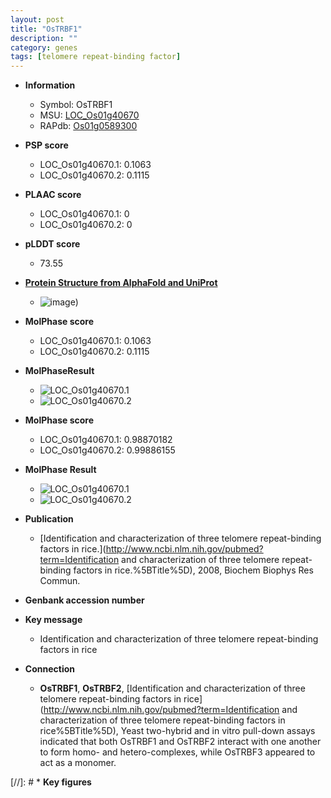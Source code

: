 ```yaml
---
layout: post
title: "OsTRBF1"
description: ""
category: genes
tags: [telomere repeat-binding factor]
---
```


* **Information**  
    + Symbol: OsTRBF1  
    + MSU: [LOC_Os01g40670](http://rice.plantbiology.msu.edu/cgi-bin/ORF_infopage.cgi?orf=LOC_Os01g40670)  
    + RAPdb: [Os01g0589300](http://rapdb.dna.affrc.go.jp/viewer/gbrowse_details/irgsp1?name=Os01g0589300)  

* **PSP score**  
    + LOC_Os01g40670.1: 0.1063 
    + LOC_Os01g40670.2: 0.1115 

* **PLAAC score**  
    + LOC_Os01g40670.1: 0 
    + LOC_Os01g40670.2: 0 

* **pLDDT score**
    + 73.55

* **[Protein Structure from AlphaFold and UniProt](https://www.uniprot.org/uniprotkb/Q0JLM2/entry#structure)**
    + ![image](https://ricepsp.github.io/images/Q0/AF-Q0JLM2-F1.png))

* **MolPhase score**
    + LOC_Os01g40670.1: 0.1063
    + LOC_Os01g40670.2: 0.1115

* **MolPhaseResult**
    + ![LOC_Os01g40670.1](https://ricepsp.github.io/pictures/LOC_Os01g/LOC_Os01g40670.1.png)
    + ![LOC_Os01g40670.2](https://ricepsp.github.io/pictures/LOC_Os01g/LOC_Os01g40670.2.png)

* **MolPhase score**
    + LOC_Os01g40670.1: 0.98870182
    + LOC_Os01g40670.2: 0.99886155

* **MolPhase Result**
    + ![LOC_Os01g40670.1](https://304243504.github.io/Pictures/LOC_Os01g/LOC_Os01g40670.1.png)
    + ![LOC_Os01g40670.2](https://304243504.github.io/Pictures/LOC_Os01g/LOC_Os01g40670.2.png)

* **Publication**  
    + [Identification and characterization of three telomere repeat-binding factors in rice.](http://www.ncbi.nlm.nih.gov/pubmed?term=Identification and characterization of three telomere repeat-binding factors in rice.%5BTitle%5D), 2008, Biochem Biophys Res Commun.

* **Genbank accession number**  

* **Key message**  
    + Identification and characterization of three telomere repeat-binding factors in rice

* **Connection**  
    + __OsTRBF1__, __OsTRBF2__, [Identification and characterization of three telomere repeat-binding factors in rice](http://www.ncbi.nlm.nih.gov/pubmed?term=Identification and characterization of three telomere repeat-binding factors in rice%5BTitle%5D), Yeast two-hybrid and in vitro pull-down assays indicated that both OsTRBF1 and OsTRBF2 interact with one another to form homo- and hetero-complexes, while OsTRBF3 appeared to act as a monomer.

[//]: # * **Key figures**  



